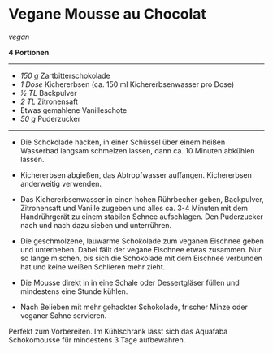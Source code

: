 # Vegane Mousse au Chocolat

*vegan*

**4 Portionen**

---

- *150 g* Zartbitterschokolade
- *1 Dose* Kichererbsen (ca. 150 ml Kichererbsenwasser pro Dose)
- *½ TL* Backpulver
- *2 TL* Zitronensaft
- Etwas gemahlene Vanilleschote
- *50 g* Puderzucker

---

- Die Schokolade hacken, in einer Schüssel über einem heißen Wasserbad
langsam schmelzen lassen, dann ca. 10 Minuten abkühlen lassen. 

- Kichererbsen abgießen, das Abtropfwasser auffangen. Kichererbsen anderweitig
verwenden.

- Das Kichererbsenwasser in einen hohen Rührbecher geben, Backpulver,
  Zitronensaft und Vanille zugeben und alles ca. 3-4 Minuten mit dem
  Handrührgerät zu einem stabilen Schnee aufschlagen. Den Puderzucker nach und
  nach dazu sieben und unterrühren.

- Die geschmolzene, lauwarme Schokolade zum veganen Eischnee geben und
  unterheben. Dabei fällt der vegane Eischnee etwas zusammen. Nur so lange
  mischen, bis sich die Schokolade mit dem Eischnee verbunden hat und keine
  weißen Schlieren mehr zieht.

- Die Mousse direkt in in eine Schale oder Dessertgläser füllen und mindestens
eine Stunde kühlen. 

- Nach Belieben mit mehr gehackter Schokolade, frischer Minze oder veganer Sahne
servieren. 

Perfekt zum Vorbereiten. Im Kühlschrank lässt sich das Aquafaba Schokomousse für
mindestens 3 Tage aufbewahren.
